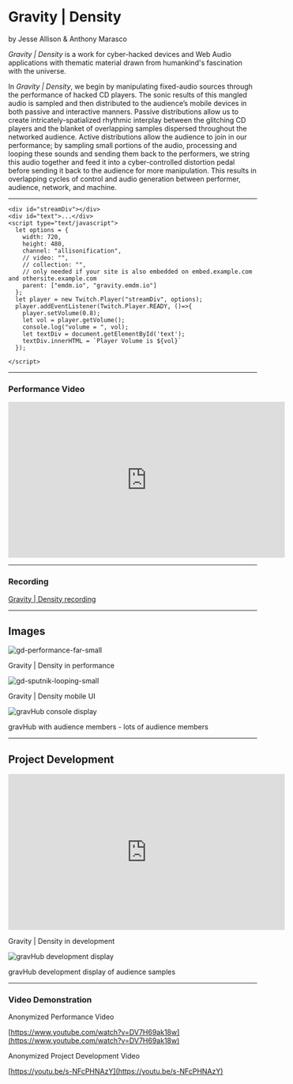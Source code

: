 # Gravity \| Density

by Jesse Allison & Anthony Marasco

_Gravity \| Density_ is a work for cyber-hacked devices and Web Audio applications with thematic material drawn from humankind's fascination with the universe.

In _Gravity \| Density_, we begin by manipulating fixed-audio sources through the performance of hacked CD players. The sonic results of this mangled audio is sampled and then distributed to the audience’s mobile devices in both passive and interactive manners. Passive distributions allow us to create intricately-spatialized rhythmic interplay between the glitching CD players and the blanket of overlapping samples dispersed throughout the networked audience.  Active distributions allow the audience to join in our performance; by sampling small portions of the audio, processing and looping these sounds and sending them back to the performers, we string this audio together and feed it into a cyber-controlled distortion pedal before sending it back to the audience for more manipulation. This results in overlapping cycles of control and audio generation between performer, audience, network, and machine.

----

<script src= "https://player.twitch.tv/js/embed/v1.js"></script>
    <div id="streamDiv"></div>
    <div id="text">...</div>
    <script type="text/javascript">
      let options = {
        width: 720,
        height: 480,
        channel: "allisonification",
        // video: "",
        // collection: "",
        // only needed if your site is also embedded on embed.example.com and othersite.example.com 
        parent: ["emdm.io", "gravity.emdm.io"]
      };
      let player = new Twitch.Player("streamDiv", options);
      player.addEventListener(Twitch.Player.READY, ()=>{
        player.setVolume(0.8);
        let vol = player.getVolume();
        console.log("volume = ", vol);
        let textDiv = document.getElementById('text');
        textDiv.innerHTML = `Player Volume is ${vol}`
      });

    </script>

----

### Performance Video

<!-- [nexusHub](https://github.com/nexus-js/nexusHub) -->

<iframe width="560" height="315" src="https://www.youtube.com/embed/DV7H69ak18w" frameborder="0" allow="accelerometer; autoplay; encrypted-media; gyroscope; picture-in-picture" allowfullscreen></iframe>

----

### Recording

[Gravity \| Density recording](/gravWAC.mp3 "recording of a live performance")

---- 

## Images

![gd-performance-far-small](/images/gd-performance-far-small.png "Gravity \| Density in performance")

Gravity \| Density in performance

![gd-sputnik-looping-small](/images/gd-sputnik-looping-small.png "Gravity \| Density mobile UI")

Gravity \| Density mobile UI


![gravHub console display](/images/gd-control-ends.png "gravHub with audience members")

gravHub with audience members - lots of audience members

----

## Project Development

<iframe width="560" height="315" src="https://www.youtube.com/embed/s-NFcPHNAzY" frameborder="0" allow="accelerometer; autoplay; encrypted-media; gyroscope; picture-in-picture" allowfullscreen></iframe>

Gravity \| Density in development


![gravHub development display](/images/gravHub.png "gravHub development display of audience samples")

gravHub development display of audience samples

---- 

### Video Demonstration

<!-- [Gravity\|Density Demo](GravityDensity.mp4 "Gravity\|Density Demo video") -->

Anonymized Performance Video

[https://www.youtube.com/watch?v=DV7H69ak18w](https://www.youtube.com/watch?v=DV7H69ak18w)

Anonymized Project Development Video

[https://youtu.be/s-NFcPHNAzY](https://youtu.be/s-NFcPHNAzY)

